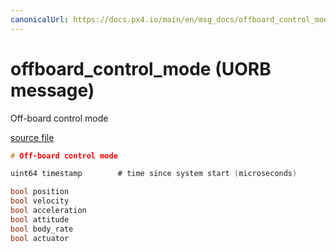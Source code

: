 ```yaml
---
canonicalUrl: https://docs.px4.io/main/en/msg_docs/offboard_control_mode
---
```


# offboard_control_mode (UORB message)

Off-board control mode

[source file](https://github.com/PX4/PX4-Autopilot/blob/release/1.13/msg/offboard_control_mode.msg)

```c
# Off-board control mode

uint64 timestamp		# time since system start (microseconds)

bool position
bool velocity
bool acceleration
bool attitude
bool body_rate
bool actuator

```
